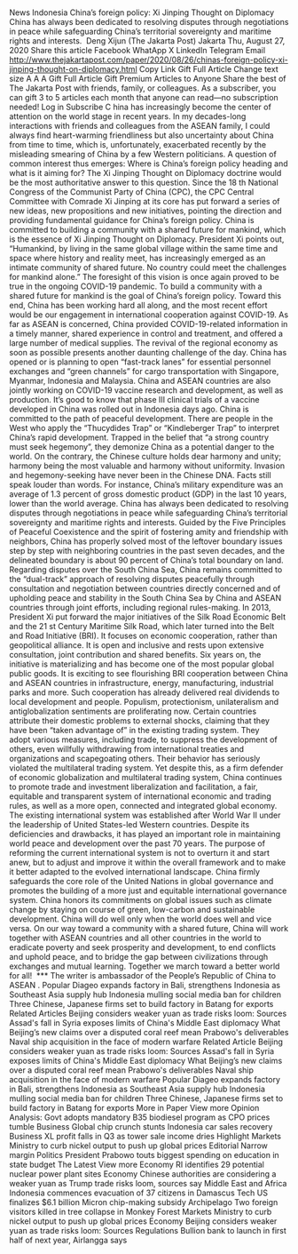 # 

News
Indonesia
China’s foreign policy: Xi Jinping Thought on Diplomacy
China has always been dedicated to resolving disputes through negotiations in peace while safeguarding China’s territorial sovereignty and maritime rights and interests.&nbsp;
Deng Xijun
(The Jakarta Post)
Jakarta
Thu, August 27, 2020
Share this article
Facebook
WhatApp
X
LinkedIn
Telegram
Email
http://www.thejakartapost.com/paper/2020/08/26/chinas-foreign-policy-xi-jinping-thought-on-diplomacy.html
Copy Link
Gift Full Article
Change text size
A
A
A
Gift Full Article
Gift Premium Articles
to Anyone
Share the best of The Jakarta Post with friends, family, or colleagues. As a subscriber, you can gift 3 to 5 articles each month that anyone can read—no subscription needed!
Log in
Subscribe
C
hina has increasingly become the center of attention on the world stage in recent years. In my decades-long interactions with friends and colleagues from the ASEAN family, I could always find heart-warming friendliness but also uncertainty about China from time to time, which is, unfortunately, exacerbated recently by the misleading smearing of China by a few Western politicians.
A question of common interest thus emerges: Where is China’s foreign policy heading and what is it aiming for?
The Xi Jinping Thought on Diplomacy doctrine would be the most authoritative answer to this question. Since the 18
th
National Congress of the Communist Party of China (CPC), the CPC Central Committee with Comrade Xi Jinping at its core has put forward a series of new ideas, new propositions and new initiatives, pointing the direction and providing fundamental guidance for China’s foreign policy.
China is committed to building a community with a shared future for mankind, which is the essence of Xi Jinping Thought on Diplomacy.
President Xi points out, “Humankind, by living in the same global village within the same time and space where history and reality meet, has increasingly emerged as an intimate community of shared future. No country could meet the challenges for mankind alone.”
The foresight of this vision is once again proved to be true in the ongoing COVID-19 pandemic.
To build a community with a shared future for mankind is the goal of China’s foreign policy. Toward this end, China has been working hard all along, and the most recent effort would be our engagement in international cooperation against COVID-19. As far as ASEAN is concerned, China provided COVID-19-related information in a timely manner, shared experience in control and treatment, and offered a large number of medical supplies.
The revival of the regional economy as soon as possible presents another daunting challenge of the day. China has opened or is planning to open “fast-track lanes” for essential personnel exchanges and “green channels” for cargo transportation with Singapore, Myanmar, Indonesia and Malaysia. China and ASEAN countries are also jointly working on COVID-19 vaccine research and development, as well as production. It’s good to know that phase III clinical trials of a vaccine developed in China was rolled out in Indonesia days ago.
China is committed to the path of peaceful development. There are people in the West who apply the “Thucydides Trap” or “Kindleberger Trap” to interpret China’s rapid development. Trapped in the belief that “a strong country must seek hegemony”, they demonize China as a potential danger to the world.
On the contrary, the Chinese culture holds dear harmony and unity; harmony being the most valuable and harmony without uniformity. Invasion and hegemony-seeking have never been in the Chinese DNA. Facts still speak louder than words. For instance, China’s military expenditure was an average of 1.3 percent of gross domestic product (GDP) in the last 10 years, lower than the world average.
China has always been dedicated to resolving disputes through negotiations in peace while safeguarding China’s territorial sovereignty and maritime rights and interests. Guided by the Five Principles of Peaceful Coexistence and the spirit of fostering amity and friendship with neighbors, China has properly solved most of the leftover boundary issues step by step with neighboring countries in the past seven decades, and the delineated boundary is about 90 percent of China’s total boundary on land.
Regarding disputes over the South China Sea, China remains committed to the “dual-track” approach of resolving disputes peacefully through consultation and negotiation between countries directly concerned and of upholding peace and stability in the South China Sea by China and ASEAN countries through joint efforts, including regional rules-making.
In 2013, President Xi put forward the major initiatives of the Silk Road Economic Belt and the 21
st
Century Maritime Silk Road, which later turned into the Belt and Road Initiative (BRI). It focuses on economic cooperation, rather than geopolitical alliance. It is open and inclusive and rests upon extensive consultation, joint contribution and shared benefits.
Six years on, the initiative is materializing and has become one of the most popular global public goods.&nbsp;It is exciting to see flourishing BRI cooperation between China and ASEAN countries in infrastructure, energy, manufacturing, industrial parks and more. Such cooperation has already delivered real dividends to local development and people.
Populism, protectionism, unilateralism and antiglobalization sentiments are proliferating now. Certain countries attribute their&nbsp;domestic problems to external shocks, claiming that they have been “taken advantage of” in the existing trading system.&nbsp;They adopt&nbsp;various measures, including trade,&nbsp;to&nbsp;suppress the development of others, even willfully withdrawing from international treaties and organizations and scapegoating others. Their behavior has seriously violated the multilateral trading system.
Yet despite this, as a firm defender of economic globalization&nbsp;and&nbsp;multilateral trading system, China continues to promote trade and investment liberalization and facilitation, a fair, equitable&nbsp;and transparent system of international economic and trading rules, as well as a more open, connected and integrated global economy.
The existing international system was established after World War II under the leadership of United States-led Western countries. Despite its deficiencies and drawbacks, it has played an important role in maintaining world peace and development over the past 70 years. The purpose of reforming the current international system is not to overturn it and start anew, but to adjust and improve it within the overall framework and to make it better adapted&nbsp;to the evolved international landscape.
China firmly safeguards&nbsp;the core role of the United Nations in global governance and promotes the building of a more just and equitable&nbsp;international governance system. China honors its commitments on global issues such as climate change&nbsp;by staying on course of green, low-carbon and sustainable development.
China will do well only when the world does well and vice versa. On our way toward a community with a shared future, China will work together with ASEAN&nbsp;countries and all&nbsp;other countries in the world to eradicate poverty and seek prosperity and development, to end conflicts and uphold peace,&nbsp;and to bridge the gap between civilizations through exchanges and mutual learning. Together we march toward a better world for all!
&nbsp;***
The writer is ambassador of the People’s Republic of China to ASEAN
.
Popular
Diageo expands factory in Bali, strengthens Indonesia as Southeast Asia supply hub
Indonesia mulling social media ban for children
Three Chinese, Japanese firms set to build factory in Batang for exports
Related Articles
Beijing considers weaker yuan as trade risks loom: Sources
Assad's fall in Syria exposes limits of China's Middle East diplomacy
What Beijing’s new claims over a disputed coral reef mean
Prabowo's deliverables
Naval ship acquisition in the face of modern warfare
Related Article
Beijing considers weaker yuan as trade risks loom: Sources
Assad's fall in Syria exposes limits of China's Middle East diplomacy
What Beijing’s new claims over a disputed coral reef mean
Prabowo's deliverables
Naval ship acquisition in the face of modern warfare
Popular
Diageo expands factory in Bali, strengthens Indonesia as Southeast Asia supply hub
Indonesia mulling social media ban for children
Three Chinese, Japanese firms set to build factory in Batang for exports
More in Paper
View more
Opinion
Analysis: Govt adopts mandatory B35 biodiesel program as CPO prices tumble
Business
Global chip crunch stunts Indonesia car sales recovery
Business
XL profit falls in Q3 as tower sale income dries
Highlight
Markets
Ministry to curb nickel output to push up global prices
Editorial
Narrow margin
Politics
President Prabowo touts biggest spending on education in state budget
The Latest
View more
Economy
RI identifies 29 potential nuclear power plant sites
Economy
Chinese authorities are considering a weaker yuan as Trump trade risks loom, sources say
Middle East and Africa
Indonesia commences evacuation of 37 citizens in Damascus
Tech
US finalizes $6.1 billion Micron chip-making subsidy
Archipelago
Two foreign visitors killed in tree collapse in Monkey Forest
Markets
Ministry to curb nickel output to push up global prices
Economy
Beijing considers weaker yuan as trade risks loom: Sources
Regulations
Bullion bank to launch in first half of next year, Airlangga says